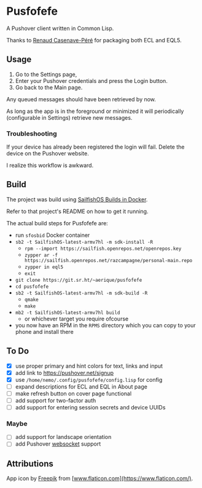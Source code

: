 # Pusfofefe

A Pushover client written in Common Lisp.

Thanks to [Renaud Casenave-Péré](https://openrepos.net/user/856/programs)
for packaging both ECL and EQL5.

## Usage

1. Go to the Settings page,
1. Enter your Pushover credentials and press the Login button.
1. Go back to the Main page.

Any queued messages should have been retrieved by now.

As long as the app is in the foreground or minimized it will
periodically (configurable in Settings) retrieve new messages.

### Troubleshooting

If your device has already been registered the login will fail.  Delete
the device on the Pushover website.

I realize this workflow is awkward.

## Build

The project was build using
[SailfishOS Builds in Docker](https://git.sr.ht/~aerique/sfosbid).

Refer to that project's README on how to get it running.

The actual build steps for Pusfofefe are:

- run `sfosbid` Docker container
- `sb2 -t SailfishOS-latest-armv7hl -m sdk-install -R`
    - `rpm --import https://sailfish.openrepos.net/openrepos.key`
    - `zypper ar -f https://sailfish.openrepos.net/razcampagne/personal-main.repo`
    - `zypper in eql5`
    - `exit`
- `git clone https://git.sr.ht/~aerique/pusfofefe`
- `cd pusfofefe`
- `sb2 -t SailfishOS-latest-armv7hl -m sdk-build -R`
    - `qmake`
    - `make`
- `mb2 -t SailfishOS-latest-armv7hl build`
    - or whichever target you require ofcourse
- you now have an RPM in the `RPMS` directory which you can copy to your
  phone and install there

## To Do

- [X] use proper primary and hint colors for text, links and input
- [X] add link to https://pushover.net/signup
- [X] use `/home/nemo/.config/pusfofefe/config.lisp` for config
- [ ] expand descriptions for ECL and EQL in About page
- [ ] make refresh button on cover page functional
- [ ] add support for two-factor auth
- [ ] add support for entering session secrets and device UUIDs

### Maybe

- [ ] add support for landscape orientation
- [ ] add Pushover [websocket](https://pushover.net/api/client#websocket)
      support

## Attributions

App icon by [Freepik](https://www.flaticon.com/authors/freepik) from [www.flaticon.com](https://www.flaticon.com/).
